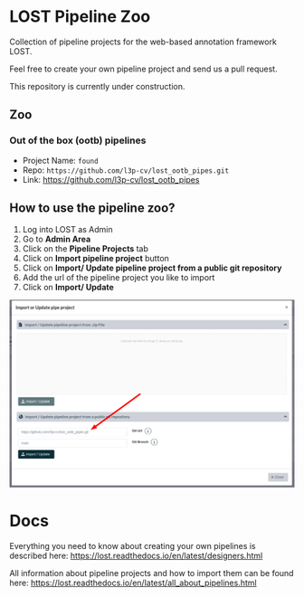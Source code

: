 # LOST Pipeline Zoo 

Collection of pipeline projects for the web-based annotation framework LOST.

Feel free to create your own pipeline project and send us a pull request.

This repository is currently under construction.

## Zoo
### Out of the box (ootb) pipelines
* Project Name: `found`
* Repo: `https://github.com/l3p-cv/lost_ootb_pipes.git`
* Link: https://github.com/l3p-cv/lost_ootb_pipes

## How to use the pipeline zoo?
1. Log into LOST as Admin
2. Go to **Admin Area**
3. Click on the **Pipeline Projects** tab
4. Click on **Import pipeline project** button
5. Click on **Import/ Update pipeline project from a public git repository**
6. Add the url of the pipeline project you like to import
7. Click on **Import/ Update**

![Import pipe project from url](2022-05-04-16-52-56.png)
# Docs
Everything you need to know about creating your own pipelines is described here:
https://lost.readthedocs.io/en/latest/designers.html

All information about pipeline projects and how to import them can be found here:
https://lost.readthedocs.io/en/latest/all_about_pipelines.html
